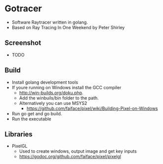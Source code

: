 # Gotracer
 - Software Raytracer written in golang.
 - Based on Ray Tracing In One Weekend by Peter Shirley

## Screenshot
 - TODO

## Build
 - Install golang development tools
 - If youre running on Windows install the GCC compiler
    - http://win-builds.org/doku.php.
    - Add the winbuils/bin folder to the path.
    - Alternatively you can use MSYS2
       - https://github.com/faiface/pixel/wiki/Building-Pixel-on-Windows
 - Run go get and go build.
 - Run the executable

## Libraries
 - PixelGL
    - Used to create windows, output image and get key inputs
    - https://godoc.org/github.com/faiface/pixel/pixelgl
